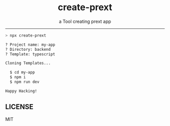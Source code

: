 <div align="center">
  <h1>create-prext</h1>
  a Tool creating prext app
</div>

---

```bash
> npx create-prext

? Project name: my-app
? Directory: backend
? Template: typescript

Cloning Templates...

  $ cd my-app
  $ npm i
  $ npm run dev

Happy Hacking!
```

## LICENSE

MIT
